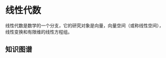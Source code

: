 # 线性代数

线性代数是数学的一个分支，它的研究对象是向量，向量空间（或称线性空间），线性变换和有限维的线性方程组。

## 知识图谱

<KnowledgeGraphAsync height="500px"
                     title="线性代数"
                     :force="{ edgeLength: 36, repulsion: 60, gravity: 0.12 }"/>
